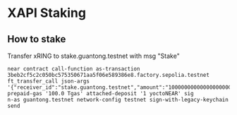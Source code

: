 # XAPI Staking

## How to stake

Transfer xRING to stake.guantong.testnet with msg "Stake"
```
near contract call-function as-transaction 3beb2cf5c2c050bc575350671aa5f06e589386e8.factory.sepolia.testnet ft_transfer_call json-args '{"receiver_id":"stake.guantong.testnet","amount":"10000000000000000000","msg":"Stake"}' prepaid-gas '100.0 Tgas' attached-deposit '1 yoctoNEAR' sig
n-as guantong.testnet network-config testnet sign-with-legacy-keychain send
```